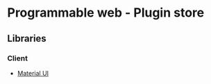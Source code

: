 # Programmable web - Plugin store

## Libraries
### Client
- [Material UI](https://material-ui.com)
